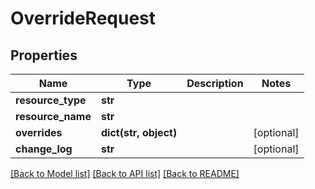 # OverrideRequest

## Properties
Name | Type | Description | Notes
------------ | ------------- | ------------- | -------------
**resource_type** | **str** |  | 
**resource_name** | **str** |  | 
**overrides** | **dict(str, object)** |  | [optional] 
**change_log** | **str** |  | [optional] 

[[Back to Model list]](../README.md#documentation-for-models) [[Back to API list]](../README.md#documentation-for-api-endpoints) [[Back to README]](../README.md)

